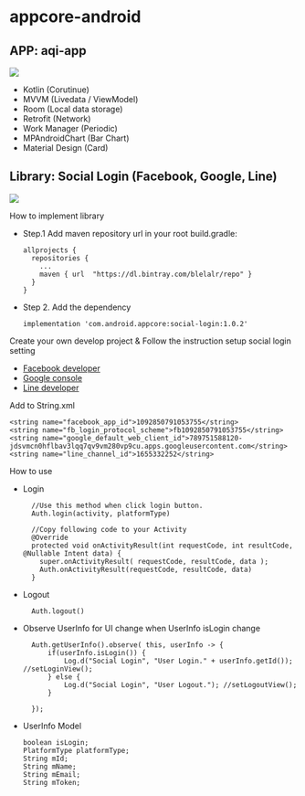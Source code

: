 # appcore-android

## APP: aqi-app
![](https://media.giphy.com/media/vJedPwjKGBZIN33ZE9/giphy.gif)

- Kotlin (Corutinue)
- MVVM (Livedata / ViewModel)
- Room (Local data storage)
- Retrofit (Network)
- Work Manager (Periodic)
- MPAndroidChart (Bar Chart)
- Material Design (Card)

## Library: Social Login (Facebook, Google, Line)
![](https://media.giphy.com/media/IZKCWonSzrHnrmaGuC/giphy.gif)

How to implement library
- Step.1 Add maven repository url in your root build.gradle:
    	
      allprojects {
        repositories {
          ...
          maven { url  "https://dl.bintray.com/blelalr/repo" }
        }
      }

- Step 2. Add the dependency
    
      implementation 'com.android.appcore:social-login:1.0.2'

Create your own develop project & Follow the instruction setup social login setting
- [Facebook developer](https://developers.facebook.com/)
- [Google console](https://console.cloud.google.com/)
- [Line developer](https://developers.line.biz/)

Add to String.xml

    <string name="facebook_app_id">1092850791053755</string>
    <string name="fb_login_protocol_scheme">fb1092850791053755</string>
    <string name="google_default_web_client_id">789751588120-jdsvmcn0hflbav3lqq7qv9vm280vp9cu.apps.googleusercontent.com</string>
    <string name="line_channel_id">1655332252</string>  
    
How to use
- Login 
      
        //Use this method when click login button.
        Auth.login(activity, platformType)
        
        //Copy following code to your Activity
        @Override
        protected void onActivityResult(int requestCode, int resultCode, @Nullable Intent data) {
          super.onActivityResult( requestCode, resultCode, data );
          Auth.onActivityResult(requestCode, resultCode, data)
        }
        
- Logout
    
        Auth.logout()
        
- Observe UserInfo for UI change when UserInfo isLogin change

        Auth.getUserInfo().observe( this, userInfo -> {
            if(userInfo.isLogin()) {
                Log.d("Social Login", "User Login." + userInfo.getId()); //setLoginView();
            } else {
                Log.d("Social Login", "User Logout."); //setLogoutView();
            }
         
        });

- UserInfo Model
        
      boolean isLogin;
      PlatformType platformType;
      String mId;
      String mName;
      String mEmail;
      String mToken;
